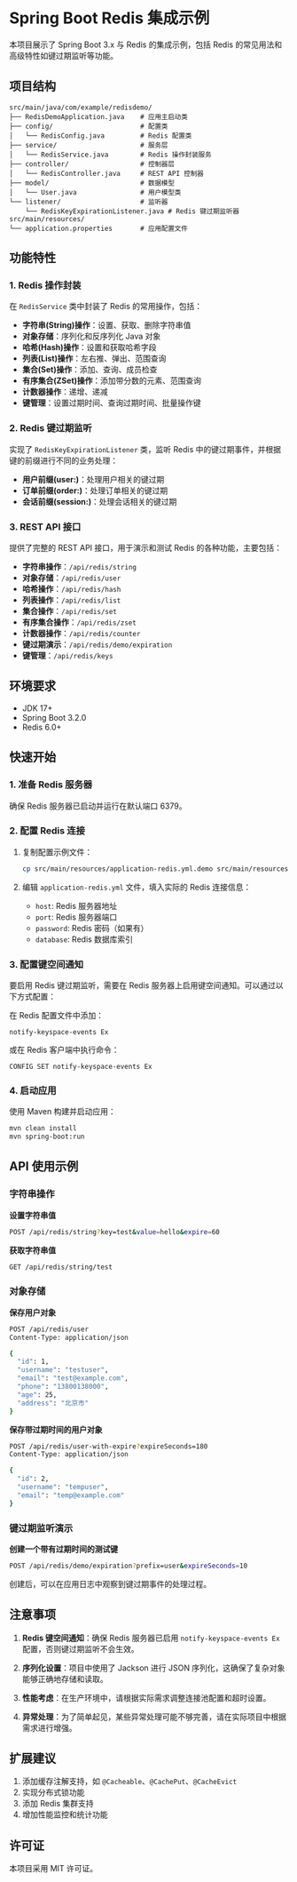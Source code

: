 # Spring Boot Redis 集成示例

本项目展示了 Spring Boot 3.x 与 Redis 的集成示例，包括 Redis 的常见用法和高级特性如键过期监听等功能。

## 项目结构

```
src/main/java/com/example/redisdemo/
├── RedisDemoApplication.java    # 应用主启动类
├── config/                      # 配置类
│   └── RedisConfig.java         # Redis 配置类
├── service/                     # 服务层
│   └── RedisService.java        # Redis 操作封装服务
├── controller/                  # 控制器层
│   └── RedisController.java     # REST API 控制器
├── model/                       # 数据模型
│   └── User.java                # 用户模型类
└── listener/                    # 监听器
    └── RedisKeyExpirationListener.java # Redis 键过期监听器
src/main/resources/
└── application.properties       # 应用配置文件
```

## 功能特性

### 1. Redis 操作封装

在 `RedisService` 类中封装了 Redis 的常用操作，包括：

- **字符串(String)操作**：设置、获取、删除字符串值
- **对象存储**：序列化和反序列化 Java 对象
- **哈希(Hash)操作**：设置和获取哈希字段
- **列表(List)操作**：左右推、弹出、范围查询
- **集合(Set)操作**：添加、查询、成员检查
- **有序集合(ZSet)操作**：添加带分数的元素、范围查询
- **计数器操作**：递增、递减
- **键管理**：设置过期时间、查询过期时间、批量操作键

### 2. Redis 键过期监听

实现了 `RedisKeyExpirationListener` 类，监听 Redis 中的键过期事件，并根据键的前缀进行不同的业务处理：

- **用户前缀(user:)**：处理用户相关的键过期
- **订单前缀(order:)**：处理订单相关的键过期
- **会话前缀(session:)**：处理会话相关的键过期

### 3. REST API 接口

提供了完整的 REST API 接口，用于演示和测试 Redis 的各种功能，主要包括：

- **字符串操作**：`/api/redis/string`
- **对象存储**：`/api/redis/user`
- **哈希操作**：`/api/redis/hash`
- **列表操作**：`/api/redis/list`
- **集合操作**：`/api/redis/set`
- **有序集合操作**：`/api/redis/zset`
- **计数器操作**：`/api/redis/counter`
- **键过期演示**：`/api/redis/demo/expiration`
- **键管理**：`/api/redis/keys`

## 环境要求

- JDK 17+
- Spring Boot 3.2.0
- Redis 6.0+

## 快速开始

### 1. 准备 Redis 服务器

确保 Redis 服务器已启动并运行在默认端口 6379。

### 2. 配置 Redis 连接

1. 复制配置示例文件：
   ```bash
   cp src/main/resources/application-redis.yml.demo src/main/resources/application-redis.yml
   ```

2. 编辑 `application-redis.yml` 文件，填入实际的 Redis 连接信息：
   - `host`: Redis 服务器地址
   - `port`: Redis 服务器端口
   - `password`: Redis 密码（如果有）
   - `database`: Redis 数据库索引

### 3. 配置键空间通知

要启用 Redis 键过期监听，需要在 Redis 服务器上启用键空间通知。可以通过以下方式配置：

在 Redis 配置文件中添加：
```
notify-keyspace-events Ex
```

或在 Redis 客户端中执行命令：
```
CONFIG SET notify-keyspace-events Ex
```

### 4. 启动应用

使用 Maven 构建并启动应用：

```bash
mvn clean install
mvn spring-boot:run
```

## API 使用示例

### 字符串操作

**设置字符串值**
```bash
POST /api/redis/string?key=test&value=hello&expire=60
```

**获取字符串值**
```bash
GET /api/redis/string/test
```

### 对象存储

**保存用户对象**
```bash
POST /api/redis/user
Content-Type: application/json

{
  "id": 1,
  "username": "testuser",
  "email": "test@example.com",
  "phone": "13800138000",
  "age": 25,
  "address": "北京市"
}
```

**保存带过期时间的用户对象**
```bash
POST /api/redis/user-with-expire?expireSeconds=180
Content-Type: application/json

{
  "id": 2,
  "username": "tempuser",
  "email": "temp@example.com"
}
```

### 键过期监听演示

**创建一个带有过期时间的测试键**
```bash
POST /api/redis/demo/expiration?prefix=user&expireSeconds=10
```

创建后，可以在应用日志中观察到键过期事件的处理过程。

## 注意事项

1. **Redis 键空间通知**：确保 Redis 服务器已启用 `notify-keyspace-events Ex` 配置，否则键过期监听不会生效。

2. **序列化设置**：项目中使用了 Jackson 进行 JSON 序列化，这确保了复杂对象能够正确地存储和读取。

3. **性能考虑**：在生产环境中，请根据实际需求调整连接池配置和超时设置。

4. **异常处理**：为了简单起见，某些异常处理可能不够完善，请在实际项目中根据需求进行增强。

## 扩展建议

1. 添加缓存注解支持，如 `@Cacheable`、`@CachePut`、`@CacheEvict`
2. 实现分布式锁功能
3. 添加 Redis 集群支持
4. 增加性能监控和统计功能

## 许可证

本项目采用 MIT 许可证。